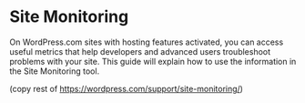 # Site Monitoring

On WordPress.com sites with hosting features activated, you can access useful metrics that help developers and advanced users troubleshoot problems with your site. This guide will explain how to use the information in the Site Monitoring tool.

(copy rest of https://wordpress.com/support/site-monitoring/)
